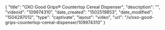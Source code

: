 {
    "title": "OXO Good Grips&reg; Countertop Cereal Dispenser",
    "description": "",
    "videoid": "109974310",
    "date_created": "1502519853",
    "date_modified": "1504297012",
    "type": "captivate",
    "layout": "video",
    "url": "\/v\/oxo-good-grips-countertop-cereal-dispenser\/109974310"
}